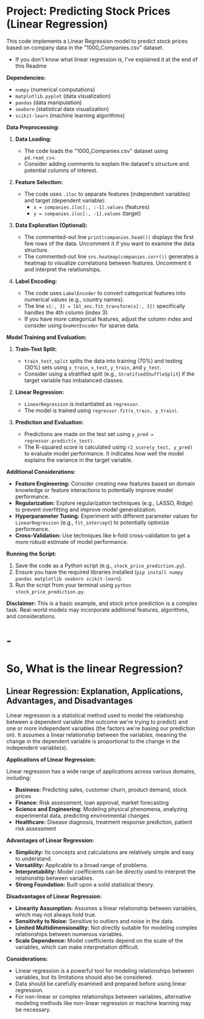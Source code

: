 # Project: Predicting Stock Prices (Linear Regression)

This code implements a Linear Regression model to predict stock prices based on company data in the "1000_Companies.csv" dataset.

- If you don't know what linear regression is, I've explained it at the end of this Readme

**Dependencies:**

- `numpy` (numerical computations)
- `matplotlib.pyplot` (data visualization)
- `pandas` (data manipulation)
- `seaborn` (statistical data visualization)
- `scikit-learn` (machine learning algorithms)

**Data Preprocessing:**

1. **Data Loading:**
   - The code loads the "1000_Companies.csv" dataset using `pd.read_csv`.
   - Consider adding comments to explain the dataset's structure and potential columns of interest.

2. **Feature Selection:**
   - The code uses `.iloc` to separate features (independent variables) and target (dependent variable):
     - `x = companies.iloc[:, :-1].values` (features)
     - `y = companies.iloc[:, -1].values` (target)

3. **Data Exploration (Optional):**
   - The commented-out line `print(companies.head())` displays the first few rows of the data. Uncomment it if you want to examine the data structure.
   - The commented-out line `sns.heatmap(companies.corr())` generates a heatmap to visualize correlations between features. Uncomment it and interpret the relationships.

4. **Label Encoding:**
   - The code uses `LabelEncoder` to convert categorical features into numerical values (e.g., country names).
   - The line `x[:, 3] = lbl_enc.fit_transform(x[:, 3])` specifically handles the 4th column (index 3).
   - If you have more categorical features, adjust the column index and consider using `OneHotEncoder` for sparse data.

**Model Training and Evaluation:**

1. **Train-Test Split:**
   - `train_test_split` splits the data into training (70%) and testing (30%) sets using `x_train`, `x_test`, `y_train`, and `y_test`.
   - Consider using a stratified split (e.g., `StratifiedShuffleSplit`) if the target variable has imbalanced classes.

2. **Linear Regression:**
   - `LinearRegression` is instantiated as `regressor`.
   - The model is trained using `regressor.fit(x_train, y_train)`.

3. **Prediction and Evaluation:**
   - Predictions are made on the test set using `y_pred = regressor.predict(x_test)`.
   - The R-squared score is calculated using `r2_score(y_test, y_pred)` to evaluate model performance. It indicates how well the model explains the variance in the target variable.

**Additional Considerations:**

- **Feature Engineering:** Consider creating new features based on domain knowledge or feature interactions to potentially improve model performance.
- **Regularization:** Explore regularization techniques (e.g., LASSO, Ridge) to prevent overfitting and improve model generalization.
- **Hyperparameter Tuning:** Experiment with different parameter values for `LinearRegression` (e.g., `fit_intercept`) to potentially optimize performance.
- **Cross-Validation:** Use techniques like k-fold cross-validation to get a more robust estimate of model performance.

**Running the Script:**

1. Save the code as a Python script (e.g., `stock_price_prediction.py`).
2. Ensure you have the required libraries installed (`pip install numpy pandas matplotlib seaborn scikit-learn`).
3. Run the script from your terminal using `python stock_price_prediction.py`.

**Disclaimer:** This is a basic example, and stock price prediction is a complex task. Real-world models may incorporate additional features, algorithms, and considerations.

# -

# So, What is the linear Regression?

## Linear Regression: Explanation, Applications, Advantages, and Disadvantages

Linear regression is a statistical method used to model the relationship between a dependent variable (the outcome we're trying to predict) and one or more independent variables (the factors we're basing our prediction on). It assumes a linear relationship between the variables, meaning the change in the dependent variable is proportional to the change in the independent variable(s).

**Applications of Linear Regression:**

Linear regression has a wide range of applications across various domains, including:

- **Business:** Predicting sales, customer churn, product demand, stock prices
- **Finance:** Risk assessment, loan approval, market forecasting
- **Science and Engineering:** Modeling physical phenomena, analyzing experimental data, predicting environmental changes
- **Healthcare:** Disease diagnosis, treatment response prediction, patient risk assessment

**Advantages of Linear Regression:**

* **Simplicity:** Its concepts and calculations are relatively simple and easy to understand.
* **Versatility:** Applicable to a broad range of problems.
* **Interpretability:** Model coefficients can be directly used to interpret the relationship between variables.
* **Strong Foundation:** Built upon a solid statistical theory.

**Disadvantages of Linear Regression:**

* **Linearity Assumption:** Assumes a linear relationship between variables, which may not always hold true.
* **Sensitivity to Noise:** Sensitive to outliers and noise in the data.
* **Limited Multidimensionality:** Not directly suitable for modeling complex relationships between numerous variables.
* **Scale Dependence:** Model coefficients depend on the scale of the variables, which can make interpretation difficult.

**Considerations:**

* Linear regression is a powerful tool for modeling relationships between variables, but its limitations should also be considered.
* Data should be carefully examined and prepared before using linear regression.
* For non-linear or complex relationships between variables, alternative modeling methods like non-linear regression or machine learning may be necessary.

